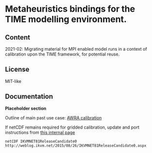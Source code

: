 # Metaheuristics bindings for the TIME modelling environment. 

## Content

2021-02: Migrating material for MPI enabled model runs in a context of calibration upon the TIME framework, for potential reuse.

## License

MIT-like 

## Documentation

**Placeholder section**

Outline of main past use case: [AWRA calibration](https://confluence.csiro.au/display/IWIS/Compiling+AWRA+calibration+tools+from+source )

If netCDF remains required for gridded calibration, update and port instructions from [this internal page](https://confluence.csiro.au/display/~per202/Using+IKVM+to+access+Java+libraries+from+.NET)

```text
netCDF IKVMNET81ReleaseCandidate0
http://weblog.ikvm.net/2015/08/26/IKVMNET81ReleaseCandidate0.aspx
```